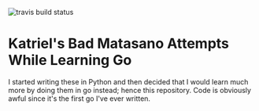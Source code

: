 ![travis build status](https://travis-ci.org/katrielalex/matasano.svg?branch=master)

# Katriel's Bad Matasano Attempts While Learning Go #

I started writing these in Python and then decided that I would learn much more
by doing them in go instead; hence this repository. Code is obviously awful
since it's the first go I've ever written.
